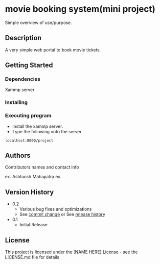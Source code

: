 # movie booking system(mini project)

Simple overview of use/purpose.

## Description

A very simple web portal to book movie tickets.

## Getting Started

### Dependencies

Xammp server

### Installing


### Executing program

* Install the xammp server.
* Type the following onto the server
```
localhost:8000/project
```

## Authors

Contributors names and contact info

ex. Ashtuosh Mahapatra
ex. [](https://twitter.com/dompizzie)

## Version History

* 0.2
    * Various bug fixes and optimizations
    * See [commit change]() or See [release history]()
* 0.1
    * Initial Release

## License

This project is licensed under the [NAME HERE] License - see the LICENSE.md file for details
